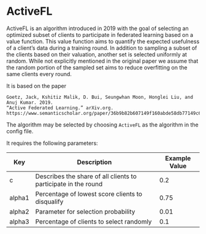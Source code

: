 # ActiveFL

ActiveFL is an algorithm introduced in 2019 with the goal of selecting an optimized subset of
clients to participate in federated learning based on a value function. This value
function aims to quantify the expected usefulness of a client’s data during a training round.
In addition to sampling a subset of the clients based on their valuation, another set is selected
uniformly at random. While not explicitly mentioned in the original paper we assume that
the random portion of the sampled set aims to reduce overfitting on the same clients every
round.

It is based on the paper 
```
Goetz, Jack, Kshitiz Malik, D. Bui, Seungwhan Moon, Honglei Liu, and Anuj Kumar. 2019. 
“Active Federated Learning.” arXiv.org. 
https://www.semanticscholar.org/paper/36b9b82b607149f160abde58db77149c6de58c01.
```
The algorithm may be selected by choosing `ActiveFL` as the algorithm in the config file.

It requires the following parameters:

| Key    | Description                                                    | Example Value |
|--------|----------------------------------------------------------------|---------------|
| c      | Describes the share of all clients to participate in the round | 0.2           |
| alpha1 | Percentage of lowest score clients to disqualify               | 0.75          |
| alpha2 | Parameter for selection probability                            | 0.01          |
| alpha3 | Percentage of clients to select randomly                       | 0.1           |